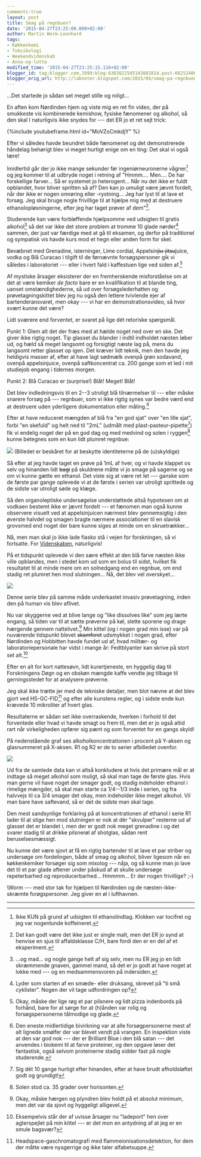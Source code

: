 ```yaml
---
comments:true
layout: post
title: Smag på regnbuen?
date: '2015-04-27T23:25:00.000+02:00'
author: Martin Worm-Leonhard
tags:
- Køkkenkemi
- Toksikologi
- Weekendvidenskab
- Anna-og-lotte
modified_time: '2015-04-27T23:25:15.116+02:00'
blogger_id: tag:blogger.com,1999:blog-6363822545143881814.post-6625240636379125217
blogger_orig_url: http://labnoter.blogspot.com/2015/04/smag-pa-regnbuen.html
---
```


...Det startede jo sådan set meget stille og roligt...

En aften kom Nørdinden hjem og viste mig en ret fin video, der på
smukkeste vis kombinerede kemishow, fysiske fænomener og alkohol, så den
skal I naturligvis ikke snydes for --- det ER jo et ret sejt trick:

{%include youtubeframe.html id="MoVZoCmkdjY" %}

Efter vi således havde beundret både fænomenet og det demonstrerede
håndelag behørigt blev vi meget hurtigt enige om en ting: Det skal vi
også lære!

Imidlertid går der jo ikke mange sekunder før ingeniørneuronerne
vågner[^1] og jeg kommer til at udbryde noget i retning af "Hmmm....
Men.... De har forskellige farver... Så er systemet jo heterogent... Når
nu det ikke er fuldt opblandet, hvor bliver spritten så af? Den kan jo
umuligt være jævnt fordelt, når der ikke er nogen omrøring eller
-rystning... Jeg har lyst til at lave et forsøg. Jeg skal bruge nogle
frivillige til at hjælpe mig med at destruere ethanolopløsningerne,
efter jeg har taget prøver af dem"[^2].

Studerende kan være forbløffende hjælpsomme ved udsigten til gratis
alkohol[^3] så det var ikke det store problem at tromme 10 glade
nørder[^4] sammen, der just var færdige med at gå til eksamen, og
derfor på traditionel og sympatisk vis havde kurs mod et hegn eller
anden form for skel.

Bevæbnet med Grenadine, isterninger, Lime cordial,
Appelsin~~jiu-jitsu~~juice, vodka og Blå Curacao i tilgift til de
førnævnte forsøgspersoner gik vi således i laboratoriet --- eller i hvert
fald i kaffestuen lige ved siden af.[^5]

Af mystiske årsager eksisterer der en fremherskende misforståelse om at
det at være kemiker *de facto* bare er en kvalifikation til at blande
ting, uanset omstændighederne, så ud over forsøgslederhatten og
prøvetagningskittet blev jeg nu også den lettere tvivlende ejer af
bartenderansvaret, men okay --- vi har en demonstrationsvideo, så hvor
svært kunne det være?

Lidt sværere end forventet, er svaret på lige dét retoriske spørgsmål.

Punkt 1: Glem alt det der fræs med at hælde noget ned over en ske. Det
giver ikke rigtig noget. Tip glasset du blander i indtil indholdet
næsten løber ud, og hæld så meget langsomt og forsigtigt næste lag på,
mens du langsomt retter glasset op igen. Det kræver lidt teknik, men den
havde jeg heldigvis masser af, efter at have lagt sødmælk ovenpå grøn
sodavand, ovenpå appelsinjuice, ovenpå saftkoncentrat ca. 200 gange som
et led i mit studiejob engang i tidernes morgen.

Punkt 2: Blå Curacao er (surprise!) Blåt! Meget! Blåt!

Det blev indledningsvis til en 2--3 utroligt blå tilnærmelser til --- eller
måske snarere forsøg på --- regnbuer, som vi ikke rigtig synes var bedre
værd end at destruere uden yderligere dokumentation eller måling.[^6]

Efter at have reduceret mængden af blå fra "en god sjat" over "en lille
sjat", forbi "en skefuld" og helt ned til "2mL" (udmålt med
plast-pasteur-pipette[^7]) fik vi endelig noget der på en god dag og
med medvind og solen i ryggen[^8] kunne betegnes som en kun lidt
plumret regnbue:

[![]({{site.url}}/images/-XfDZhO_11B8/VT6emKUgdII/AAAAAAAAC0c/PFSTWOKYIDA/s1600/2015-04-24%2B21.20.02_crop.jpg)]({{site.url}}/images/-XfDZhO_11B8/VT6emKUgdII/AAAAAAAAC0c/PFSTWOKYIDA/s1600/2015-04-24%2B21.20.02_crop.jpg)
(Billedet er beskåret for at beskytte identiteterne på de (u)skyldige)

Så efter at jeg havde taget en prøve på 1mL af hver, og vi havde klappet
os selv og hinanden lidt ~~bagi~~ på skuldrene måtte vi jo smage på
sagerne og se om vi kunne gætte en ethanol. Det viste sig at være ret
let --- ganske som de første par gange oplevede vi at de første i serien
var utroligt sprittede og de sidste var utroligt søde og klæge.

Så den organoleptiske undersøgelse understøttede altså hypotesen om at
vodkaen bestemt ikke er jævnt fordelt --- et fænomen man også kunne
observere visuelt ved at appelsinjuicen nærmest blev gennemsigtig i den
øverste halvdel og smagen bragte nærmere associationer til en slavisk
grovsmed end noget der bare kunne siges at minde om en skruetrækker...

Nå, men man skal jo ikke lade fiasko stå i vejen for forskningen, så vi
fortsatte. For
[Videnskaben](https://www.youtube.com/watch?v=pQ0HFU8JYLw),
naturligvis!

På et tidspunkt oplevede vi den sære effekt at den blå farve næsten ikke
ville opblandes, men i stedet kom ud som en bolus til sidst, hvilket fik
resultatet til at minde mere om en solnedgang end en regnbue, om end
stadig ret plumret hen mod slutningen... Nå, det blev vel overskyet...

[![]({{site.url}}/images/-44lvH4TIP_k/VT6hy-fF0MI/AAAAAAAAC0o/fk5JHXgnS6I/s1600/2015-04-24%2B21.47.20_crop.jpg)]({{site.url}}/images/-44lvH4TIP_k/VT6hy-fF0MI/AAAAAAAAC0o/fk5JHXgnS6I/s1600/2015-04-24%2B21.47.20_crop.jpg)

Denne serie blev på samme måde underkastet invasiv prøvetagning, inden
den på human vis blev aflivet.

Nu var skyggerne ved at blive lange og "like dissolves like" som jeg
lærte engang, så tiden var til at sætte prøverne på køl, slette sporene
og drage hærgende gennem nattelivet.[^9] Min kittel (og i nogen grad
min isse) var på nuværende tidspunkt blevet ~~skamferet~~ udsmykket i
nogen grad, efter Nørdinden og Hobbitten havde fundet ud af, hvad
militær- og laboratoriepersonale har vidst i mange år: Fedtblyanter kan
skrive på stort set alt.[^10]

Efter en alt for kort nattesøvn, lidt kurertjeneste, en hyggelig dag til
Forskningens Døgn og en obskøn mængde kaffe vendte jeg tilbage til
gerningsstedet for at analysere prøverne.

Jeg skal ikke trætte jer med de tekniske detaljer, men blot nævne at det
blev gjort ved HS-GC-FID[^11] og efter alle kunstens regler, og i
sidste ende kun krævede 10 mikroliter af hvert glas.

Resultaterne er sådan set ikke overraskende, hverken i forhold til det
forventede eller hvad vi havde smagt os frem til, men det er jo også
altid rart når virkeligheden opfører sig pænt og som forventet for en
gangs skyld!

På nedenstående graf ses alkoholkoncentrationen i procent på Y-aksen og
glasnummeret på X-aksen. R1 og R2 er de to serier afbilledet ovenfor.

[![]({{site.url}}/images/-cojDxiW-zzI/VT6lccy5-tI/AAAAAAAAC00/wxcpZstjsmM/s1600/rainbowplot.png)]({{site.url}}/images/-cojDxiW-zzI/VT6lccy5-tI/AAAAAAAAC00/wxcpZstjsmM/s1600/rainbowplot.png)

Ud fra de samlede data kan vi altså konkludere at hvis det primære mål
er at indtage så meget alkohol som muligt, så skal man tage de første
glas. Hvis man gerne vil have noget der smager godt, og stadig
indeholder ethanol i rimelige mængder, så skal man starte ca 1/4--1/3
inde i serien, og fra halvvejs til ca 3/4 smager det okay, men
indeholder ikke meget alkohol. Vil man bare have saftevand, så er det de
sidste man skal tage.

Den mest sandsynlige forklaring på at koncentrationen af ethanol i serie
R1 lader til at stige hen mod slutningen er nok at dér "skvulper"
resterne ud af glasset det er blandet i, men der er godt nok meget
grenadine i og det svarer stadig til at drikke pilsnerøl af shotglas,
sådan rent beruselsesmæssigt.

Nu kunne det være sjovt at få en rigtig bartender til at lave et par
striber og undersøge om fordelingen, både af smag og alkohol, bliver
ligesom når en køkkenkemiker forsøger sig som mixolog --- nåja, og så
kunne man jo lave det til et par glade aftener under påskud af at skulle
undersøge repeterbarhed og reproducerbarhed... Hmmmm... Er der nogen
frivillige? ;-)

\\Worm --- med stor tak for hjælpen til Nørdinden og de
næsten-ikke-skræmte forøgspersoner. Jeg giver en øl i lufthavnen.

------------------------------------------------------------------------

[^1]: Ikke KUN på grund af udsigten til ethanolindtag. Klokken var
    tocifret og jeg var nogenlunde koffeineret.

[^2]: Det kan godt være det ikke just er single malt, men det ER jo
    synd at henvise en sjus til affaldsklasse C/H, bare fordi den er en del
    af et eksperiment.

[^3]: ...og mad... og nogle gange helt af sig selv, men nu ER jeg jo en
    lidt skræmmende gnaven, gammel mand, så det er jo godt at have noget at
    lokke med --- og en medsammensvoren på indersiden.

[^4]: Lyder som starten af en smæde- eller druksang, skrevet på "ti små
    cyklister". Nogen der vil tage udfordringen op?

[^5]: Okay, måske der lige røg et par pilsnere og lidt pizza indenbords
    på forhånd, bare for at sørge for at (h)ånden var rolig og
    forsøgspersonerne tålmodige og glade.

[^6]: Den eneste midlertidige bivirkning var at alle forsøgpersonerne
    mest af alt lignede smølfer der var blevet vendt på vrangen. En
    inspektion viste at den var god nok --- der er Brilliant Blue i den blå
    satan --- det anvendes i biokemi til at farve proteiner, og den opgave
    løser det fantastisk, også selvom proteinerne stadig sidder fast på
    nogle studerende.

[^7]: Sig dét 10 gange hurtigt efter hinanden, efter at have brudt
afholdsløftet godt og grundigt!

[^8]: Solen stod ca. 35 grader over horisonten.

[^9]: Okay, måske hærgen og plyndren blev holdt på et absolut minimum,
    men det var da sjovt og hyggeligt alligevel.

[^10]: Eksempelvis står der af uvisse årsager nu "ladeport" hen over
    agterspejlet på min kittel --- er det mon en antydning af at jeg er en
    smule bagsvær?

[^11]: Headspace-gaschromatografi med flammeionisationsdetektion, for
    dem der måtte være nysgerrige og ikke taler alfabetsuppe.
